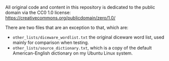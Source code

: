 All original code and content in this repository is dedicated to the public domain via the CC0 1.0 license:
https://creativecommons.org/publicdomain/zero/1.0/

There are two files that are an exception to that, which are:

* `other_lists/diceware_wordlist.txt` the original diceware word list, used mainly for comparison when testing.
* `other_lists/source_dictionary.txt`, which is a copy of the default American-English dictionary on my Ubuntu Linux system.
